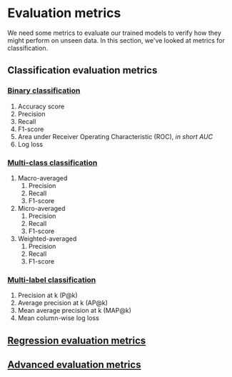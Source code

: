 # Evaluation metrics

We need some metrics to evaluate our trained models to verify how they might perform on unseen data. In this section, we've looked at metrics for classification.

## Classification evaluation metrics

### [Binary classification](1_Binary_Classification_Evaluation_Metrics.ipynb)

1. Accuracy score
1. Precision
1. Recall
1. F1-score
1. Area under Receiver Operating Characteristic (ROC), *in short AUC*
1. Log loss

### [Multi-class classification](2_Multiclass_Classification_Evaluation_Metrics.ipynb)

1. Macro-averaged
   1. Precision
   1. Recall
   1. F1-score
1. Micro-averaged
   1. Precision
   1. Recall
   1. F1-score
1. Weighted-averaged
   1. Precision
   1. Recall
   1. F1-score

### [Multi-label classification](3_Multi_Label_Classification_Evaluation_Metrics.ipynb)

1. Precision at k (P@k)
1. Average precision at k (AP@k)
1. Mean average precision at k (MAP@k)
1. Mean column-wise log loss

## [Regression evaluation metrics](4_Regression_Evaluation_Metrics.ipynb)

## [Advanced evaluation metrics](5_Advanced_Evaluation_Metrics.ipynb)
